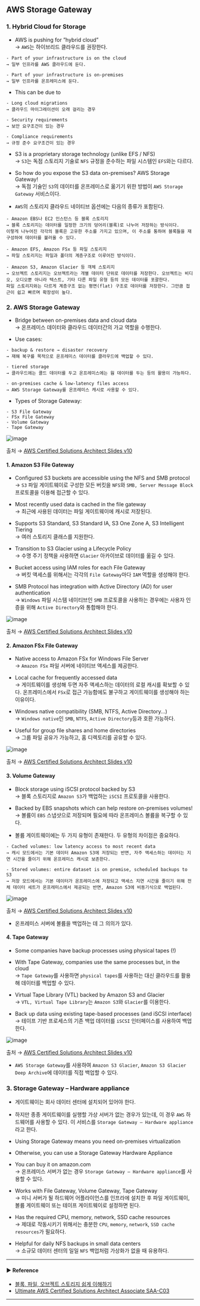 ## AWS Storage Gateway
### 1. Hybrid Cloud for Storage
- AWS is pushing for ”hybrid cloud”  
→ `AWS`는 하이브리드 클라우드를 권장한다.
~~~
- Part of your infrastructure is on the cloud
→ 일부 인프라를 AWS 클라우드에 둔다.

- Part of your infrastructure is on-premises
→ 일부 인프라를 온프레미스에 둔다.
~~~

- This can be due to
~~~
- Long cloud migrations
→ 클라우드 마이그레이션이 오래 걸리는 경우

- Security requirements
→ 보안 요구조건이 있는 경우

- Compliance requirements
→ 규정 준수 요구조건이 있는 경우
~~~

- S3 is a proprietary storage technology (unlike EFS / NFS)  
→ `S3`는 독점 스토리지 기술로 `NFS` 규정을 준수하는 파일 시스템인 `EFS`와는 다르다. 

- So how do you expose the S3 data on-premises? AWS Storage Gateway!  
→ 독점 기술인 `S3`의 데이터를 온프레미스로 옮기기 위한 방법이 `AWS Storage Gateway` 서비스이다.

- `AWS`의 스토리지 클라우드 네이티브 옵션에는 다음의 종류가 포함된다.
~~~
- Amazon EBS나 EC2 인스턴스 등 블록 스토리지
→ 블록 스토리지는 데이터를 일정한 크기의 덩어리(블록)로 나누어 저장하는 방식이다. 
이렇게 나누어진 각각의 블록은 고유한 주소를 가지고 있으며, 이 주소를 통하여 블록들을 재구성하여 데이터를 불러올 수 있다.

- Amazon EFS, Amazon FSx 등 파일 스토리지
→ 파일 스토리지는 파일과 폴더의 계층구조로 이루어진 방식이다.

- Amazon S3, Amazon Glacier 등 객체 스토리지
→ 오브젝트 스토리지는 오브젝트라는 개별 데이터 단위로 데이터를 저장한다. 오브젝트는 비디오, 오디오뿐 아니라 텍스트, 기타 다른 파일 유형 등의 모든 데이터를 포괄한다.
파일 스토리지와는 다르게 계층구조 없는 평면(flat) 구조로 데이터를 저장한다. 그만큼 접근이 쉽고 빠르며 확장성이 높다.
~~~

### 2. AWS Storage Gateway
- Bridge between on-premises data and cloud data  
→ 온프레미스 데이터와 클라우드 데이터간의 가교 역할을 수행한다.

- Use cases:
~~~
- backup & restore → disaster recovery
→ 재해 복구를 목적으로 온프레미스 데이터를 클라우드에 백업할 수 있다.

- tiered storage
→ 클라우드에는 콜드 데이터를 두고 온프레미스에는 웜 데이터를 두는 등의 활용이 가능하다.

- on-premises cache & low-latency files access
→ AWS Storage Gateway를 온프레미스 캐시로 사용할 수 있다.
~~~

- Types of Storage Gateway:
~~~
- S3 File Gateway
- FSx File Gateway
- Volume Gateway
- Tape Gateway
~~~

![image](https://user-images.githubusercontent.com/97398071/235353350-9ea90436-a4ce-4d75-b1ba-c1741c8231a5.png)

출처 → [AWS Certified Solutions Architect Slides v10](https://courses.datacumulus.com/downloads/certified-solutions-architect-pn9/)

#### 1. Amazon S3 File Gateway
- Configured S3 buckets are accessible using the NFS and SMB protocol  
→ `S3` 파일 게이트웨이로 구성한 모든 버킷을 `NFS`와 `SMB, Server Message Block` 프로토콜을 이용해 접근할 수 있다.

- Most recently used data is cached in the file gateway  
→ 최근에 사용된 데이터는 파일 게이트웨이에 캐시로 저장된다.

- Supports S3 Standard, S3 Standard IA, S3 One Zone A, S3 Intelligent Tiering  
→ 여러 스토리지 클래스를 지원한다.

- Transition to S3 Glacier using a Lifecycle Policy  
→ 수명 주기 정책을 사용하면 `Glacier` 아카이브로 데이터를 옮길 수 있다.

- Bucket access using IAM roles for each File Gateway  
→ 버킷 액세스를 위해서는 각각의 `File Gateway`마다 `IAM` 역할을 생성해야 한다.

- SMB Protocol has integration with Active Directory (AD) for user authentication  
→ `Windows` 파일 시스템 네이티브인 `SMB` 프로토콜을 사용하는 경우에는 사용자 인증을 위해 `Active Directory`와 통합해야 한다.

![image](https://user-images.githubusercontent.com/97398071/235352635-8b6b8cfa-64d8-48b8-8a71-73d7459ac6ee.png)

출처 → [AWS Certified Solutions Architect Slides v10](https://courses.datacumulus.com/downloads/certified-solutions-architect-pn9/)

#### 2. Amazon FSx File Gateway
- Native access to Amazon FSx for Windows File Server  
→ `Amazon FSx` 파일 서버에 네이티브 액세스를 제공한다.

- Local cache for frequently accessed data  
→ 게이트웨이를 생성해 두면 자주 액세스하는 데이터의 로컬 캐시를 확보할 수 있다. 온프레미스에서 `FSx`로 접근 가능함에도 불구하고 게이트웨이를 생성해야 하는 이유이다.

- Windows native compatibility (SMB, NTFS, Active Directory...)  
→ `Windows native`인 `SMB`, `NTFS`, `Active Directory`등과 호환 가능하다.

- Useful for group file shares and home directories  
→ 그룹 파일 공유가 가능하고, 홈 디렉토리를 공유할 수 있다.

![image](https://user-images.githubusercontent.com/97398071/235352816-70565cdb-ecd5-4ea2-9dd6-92de727ad4d5.png)

출처 → [AWS Certified Solutions Architect Slides v10](https://courses.datacumulus.com/downloads/certified-solutions-architect-pn9/)

#### 3. Volume Gateway
- Block storage using iSCSI protocol backed by S3  
→ 블록 스토리지로 `Amazon S3`가 백업하는 `iSCSI` 프로토콜을 사용한다.

- Backed by EBS snapshots which can help restore on-premises volumes!  
→ 볼륨이 `EBS` 스냅샷으로 저장되며 필요에 따라 온프레미스 볼륨을 복구할 수 있다. 

- 볼륨 게이트웨이에는 두 가지 유형이 존재한다. 두 유형의 차이점은 중요하다.
~~~
- Cached volumes: low latency access to most recent data
→ 캐시 모드에서는 기본 데이터 Amazon S3에 저장되는 반면, 자주 액세스하는 데이터는 지연 시간을 줄이기 위해 온프레미스 캐시로 보존한다.

- Stored volumes: entire dataset is on premise, scheduled backups to S3
→ 저장 모드에서는 기본 데이터가 온프레미스에 저장되고 액세스 지연 시간을 줄이기 위해 전체 데이터 세트가 온프레미스에서 제공되는 반면, Amazon S3에 비동기식으로 백업된다.
~~~

![image](https://user-images.githubusercontent.com/97398071/235352841-e8289055-b673-4961-8a40-d0434dbd4e0c.png)

출처 → [AWS Certified Solutions Architect Slides v10](https://courses.datacumulus.com/downloads/certified-solutions-architect-pn9/)

- 온프레미스 서버에 볼륨을 백업하는 데 그 의의가 있다.

#### 4. Tape Gateway
- Some companies have backup processes using physical tapes (!)
- With Tape Gateway, companies use the same processes but, in the cloud  
→ `Tape Gateway`를 사용하면 `physical tapes`를 사용하는 대신 클라우드를 활용해 데이터를 백업할 수 있다.

- Virtual Tape Library (VTL) backed by Amazon S3 and Glacier  
→ `VTL, Virtual Tape Library`는 `Amazon S3`와 `Glacier`를 이용한다.

- Back up data using existing tape-based processes (and iSCSI interface)  
→ 테이프 기반 프로세스의 기존 백업 데이터를 `iSCSI` 인터페이스를 사용하여 백업한다.

![image](https://user-images.githubusercontent.com/97398071/235353000-3bbd5508-baf7-4807-bb9f-263a807b3054.png)

출처 → [AWS Certified Solutions Architect Slides v10](https://courses.datacumulus.com/downloads/certified-solutions-architect-pn9/)

- `AWS Storage Gateway`를 사용하여 `Amazon S3 Glacier`, `Amazon S3 Glacier Deep Archive`에 데이터를 직접 백업할 수 있다.

### 3. Storage Gateway – Hardware appliance
- 게이트웨이는 회사 데이터 센터에 설치되어 있어야 한다.

- 하지만 종종 게이트웨이를 실행할 가상 서버가 없는 경우가 있는데, 이 경우 `AWS` 하드웨어를 사용할 수 있다. 이 서비스를 `Storage Gateway – Hardware appliance`라고 한다.

- Using Storage Gateway means you need on-premises virtualization
- Otherwise, you can use a Storage Gateway Hardware Appliance
- You can buy it on amazon.com  
→ 온프레미스 서버가 없는 경우 `Storage Gateway – Hardware appliance`를 사용할 수 있다. 

- Works with File Gateway, Volume Gateway, Tape Gateway  
→ 미니 서버가 될 하드웨어 어플라이언스를 인프라에 설치한 후 파일 게이트웨이, 볼륨 게이트웨이 또는 테이프 게이트웨이로 설정하면 된다.

- Has the required CPU, memory, network, SSD cache resources  
→ 제대로 작동시키기 위해서는 충분한 `CPU`, `memory`, `network`, `SSD cache resources`가 필요하다.

- Helpful for daily NFS backups in small data centers  
→ 소규모 데이터 센터의 일일 `NFS` 백업처럼 가상화가 없을 때 유용하다.

---
#### ▶ Reference
- [블록, 파일, 오브젝트 스토리지 쉽게 이해하기](https://www.dknyou.com/blog/?q=YToxOntzOjEyOiJrZXl3b3JkX3R5cGUiO3M6MzoiYWxsIjt9&bmode=view&idx=10474168&t=board)
- [Ultimate AWS Certified Solutions Architect Associate SAA-C03](https://www.udemy.com/course/aws-certified-solutions-architect-associate-saa-c03/)
---

